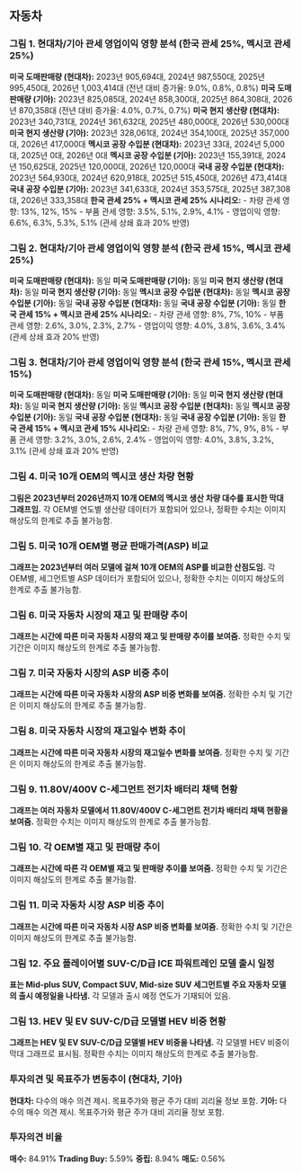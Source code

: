 ## 자동차

### 그림 1. 현대차/기아 관세 영업이익 영향 분석 (한국 관세 25%, 멕시코 관세 25%)

**미국 도매판매량 (현대차):** 2023년 905,694대, 2024년 987,550대, 2025년 995,450대, 2026년 1,003,414대 (전년 대비 증가율: 9.0%, 0.8%, 0.8%)
**미국 도매판매량 (기아):** 2023년 825,085대, 2024년 858,300대, 2025년 864,308대, 2026년 870,358대 (전년 대비 증가율: 4.0%, 0.7%, 0.7%)
**미국 현지 생산량 (현대차):** 2023년 340,731대, 2024년 361,632대, 2025년 480,000대, 2026년 530,000대
**미국 현지 생산량 (기아):** 2023년 328,061대, 2024년 354,100대, 2025년 357,000대, 2026년 417,000대
**멕시코 공장 수입분 (현대차):** 2023년 33대, 2024년 5,000대, 2025년 0대, 2026년 0대
**멕시코 공장 수입분 (기아):** 2023년 155,391대, 2024년 150,625대, 2025년 120,000대, 2026년 120,000대
**국내 공장 수입분 (현대차):** 2023년 564,930대, 2024년 620,918대, 2025년 515,450대, 2026년 473,414대
**국내 공장 수입분 (기아):** 2023년 341,633대, 2024년 353,575대, 2025년 387,308대, 2026년 333,358대
**한국 관세 25% + 멕시코 관세 25% 시나리오:**
    - 차량 관세 영향: 13%, 12%, 15%
    - 부품 관세 영향: 3.5%, 5.1%, 2.9%, 4.1%
    - 영업이익 영향: 6.6%, 6.3%, 5.3%, 5.1% (관세 상쇄 효과 20% 반영)

### 그림 2. 현대차/기아 관세 영업이익 영향 분석 (한국 관세 15%, 멕시코 관세 25%)

**미국 도매판매량 (현대차):** 동일
**미국 도매판매량 (기아):** 동일
**미국 현지 생산량 (현대차):** 동일
**미국 현지 생산량 (기아):** 동일
**멕시코 공장 수입분 (현대차):** 동일
**멕시코 공장 수입분 (기아):** 동일
**국내 공장 수입분 (현대차):** 동일
**국내 공장 수입분 (기아):** 동일
**한국 관세 15% + 멕시코 관세 25% 시나리오:**
    - 차량 관세 영향: 8%, 7%, 10%
    - 부품 관세 영향: 2.6%, 3.0%, 2.3%, 2.7%
    - 영업이익 영향: 4.0%, 3.8%, 3.6%, 3.4% (관세 상쇄 효과 20% 반영)

### 그림 3. 현대차/기아 관세 영업이익 영향 분석 (한국 관세 15%, 멕시코 관세 15%)

**미국 도매판매량 (현대차):** 동일
**미국 도매판매량 (기아):** 동일
**미국 현지 생산량 (현대차):** 동일
**미국 현지 생산량 (기아):** 동일
**멕시코 공장 수입분 (현대차):** 동일
**멕시코 공장 수입분 (기아):** 동일
**국내 공장 수입분 (현대차):** 동일
**국내 공장 수입분 (기아):** 동일
**한국 관세 15% + 멕시코 관세 15% 시나리오:**
    - 차량 관세 영향: 8%, 7%, 9%, 8%
    - 부품 관세 영향: 3.2%, 3.0%, 2.6%, 2.4%
    - 영업이익 영향: 4.0%, 3.8%, 3.2%, 3.1% (관세 상쇄 효과 20% 반영)

### 그림 4. 미국 10개 OEM의 멕시코 생산 차량 현황

**그림은 2023년부터 2026년까지 10개 OEM의 멕시코 생산 차량 대수를 표시한 막대 그래프임.**  각 OEM별 연도별 생산량 데이터가 포함되어 있으나, 정확한 수치는 이미지 해상도의 한계로 추출 불가능함.

### 그림 5. 미국 10개 OEM별 평균 판매가격(ASP) 비교

**그래프는 2023년부터 여러 모델에 걸쳐 10개 OEM의 ASP를 비교한 산점도임.** 각 OEM별, 세그먼트별 ASP 데이터가 포함되어 있으나, 정확한 수치는 이미지 해상도의 한계로 추출 불가능함.

### 그림 6. 미국 자동차 시장의 재고 및 판매량 추이

**그래프는 시간에 따른 미국 자동차 시장의 재고 및 판매량 추이를 보여줌.** 정확한 수치 및 기간은 이미지 해상도의 한계로 추출 불가능함.

### 그림 7. 미국 자동차 시장의 ASP 비중 추이

**그래프는 시간에 따른 미국 자동차 시장의 ASP 비중 변화를 보여줌.** 정확한 수치 및 기간은 이미지 해상도의 한계로 추출 불가능함.

### 그림 8. 미국 자동차 시장의 재고일수 변화 추이

**그래프는 시간에 따른 미국 자동차 시장의 재고일수 변화를 보여줌.** 정확한 수치 및 기간은 이미지 해상도의 한계로 추출 불가능함.

### 그림 9. 11.80V/400V C-세그먼트 전기차 배터리 채택 현황

**그래프는 여러 자동차 모델에서 11.80V/400V C-세그먼트 전기차 배터리 채택 현황을 보여줌.** 정확한 수치는 이미지 해상도의 한계로 추출 불가능함.

### 그림 10. 각 OEM별 재고 및 판매량 추이

**그래프는 시간에 따른 각 OEM별 재고 및 판매량 추이를 보여줌.** 정확한 수치 및 기간은 이미지 해상도의 한계로 추출 불가능함.


### 그림 11. 미국 자동차 시장 ASP 비중 추이

**그래프는 시간에 따른 미국 자동차 시장 ASP 비중 변화를 보여줌.** 정확한 수치 및 기간은 이미지 해상도의 한계로 추출 불가능함.

### 그림 12. 주요 플레이어별 SUV-C/D급 ICE 파워트레인 모델 출시 일정

**표는 Mid-plus SUV, Compact SUV, Mid-size SUV 세그먼트별 주요 자동차 모델의 출시 예정일을 나타냄.**  각 모델과 출시 예정 연도가 기재되어 있음.

### 그림 13. HEV 및 EV SUV-C/D급 모델별 HEV 비중 현황

**그래프는 HEV 및 EV SUV-C/D급 모델별 HEV 비중을 나타냄.** 각 모델별 HEV 비중이 막대 그래프로 표시됨.  정확한 수치는 이미지 해상도의 한계로 추출 불가능함.

### 투자의견 및 목표주가 변동추이 (현대차, 기아)

**현대차:**  다수의 매수 의견 제시. 목표주가와 평균 주가 대비 괴리율 정보 포함.
**기아:** 다수의 매수 의견 제시. 목표주가와 평균 주가 대비 괴리율 정보 포함.

### 투자의견 비율

**매수:** 84.91%
**Trading Buy:** 5.59%
**중립:** 8.94%
**매도:** 0.56%
